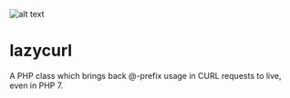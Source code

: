 ![alt text](https://avatars0.githubusercontent.com/u/28838930?v=3&u=7447b54394341be08a8dffce2af275e486ccf634&s=30 "LazyCurl")


# lazycurl
A PHP class which brings back @-prefix usage in CURL requests to live, even in PHP 7.
